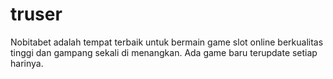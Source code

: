 # truser
Nobitabet adalah tempat terbaik untuk bermain game slot online berkualitas tinggi dan gampang sekali di menangkan. Ada game baru terupdate setiap harinya.
